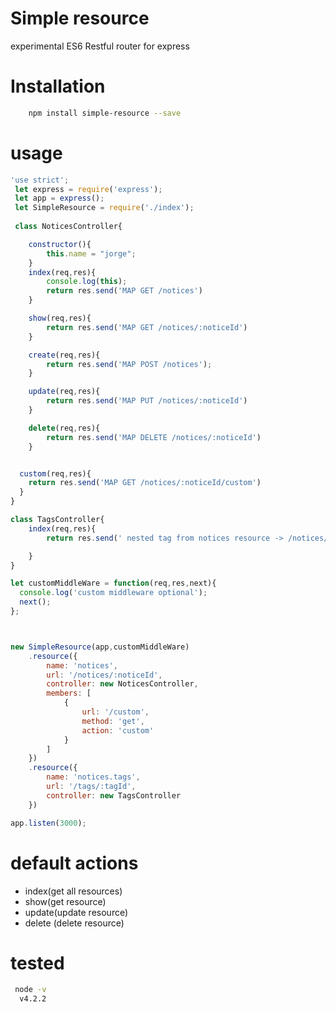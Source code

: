 # Simple resource

experimental ES6 Restful router for express 

# Installation

```sh
    npm install simple-resource --save
```

# usage 
```js
'use strict';
 let express = require('express');
 let app = express();
 let SimpleResource = require('./index');
 
 class NoticesController{

	constructor(){
		this.name = "jorge";
	}
	index(req,res){
		console.log(this);
		return res.send('MAP GET /notices')
	}

	show(req,res){
		return res.send('MAP GET /notices/:noticeId')	
	}

	create(req,res){
        return res.send('MAP POST /notices');
	}

	update(req,res){
		return res.send('MAP PUT /notices/:noticeId')
	}

	delete(req,res){
		return res.send('MAP DELETE /notices/:noticeId')
	}


  custom(req,res){
    return res.send('MAP GET /notices/:noticeId/custom')
  }
}

class TagsController{
	index(req,res){
		return res.send(' nested tag from notices resource -> /notices/:noticeId/tags');

	}
}

let customMiddleWare = function(req,res,next){
  console.log('custom middleware optional');
  next();
};



new SimpleResource(app,customMiddleWare)
	.resource({
		name: 'notices',
		url: '/notices/:noticeId',
		controller: new NoticesController,
		members: [
			{
				url: '/custom',
				method: 'get',
				action: 'custom'
			}
		]
	})
	.resource({
		name: 'notices.tags',
		url: '/tags/:tagId',
		controller: new TagsController
	})

app.listen(3000);
```

#  default actions
 * index(get all resources)
 * show(get resource)
 * update(update resource)
 * delete (delete resource)

# tested
```sh
 node -v
  v4.2.2
```

